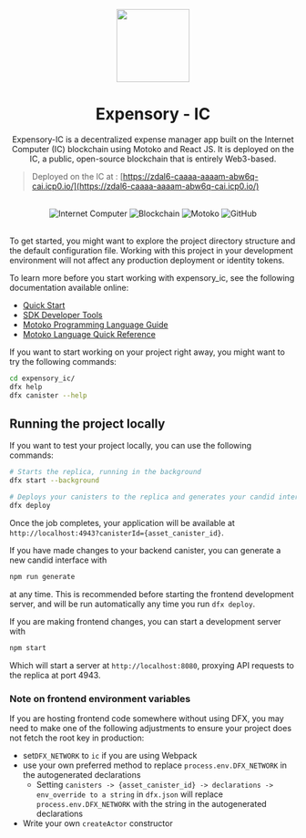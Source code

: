 <p align="center">
  <img src="src/expensory_ic_frontend/assets/logo.png" align="center" width="128" height="128" />
<p>

<h1 align="center">Expensory - IC</h1>

<p align="center">
Expensory-IC is a decentralized expense manager app built on the Internet Computer (IC) blockchain using Motoko and React JS. It is deployed on the IC, a public, open-source blockchain that is entirely Web3-based.
</p>

> Deployed on the IC at :  [https://zdal6-caaaa-aaaam-abw6q-cai.icp0.io/](https://zdal6-caaaa-aaaam-abw6q-cai.icp0.io/)

<br>
<div align="center">

  <img alt="Internet Computer" src="https://img.shields.io/badge/Internet_COmputer-2c2880?style=for-the-badge&logo=internetcomputer&logoColor=purple">
  <img alt="Blockchain" src="https://img.shields.io/badge/Blockchain-370b63?style=for-the-badge&logo=bitcoin&logoColor=yellow">
  <img alt="Motoko" src="https://img.shields.io/badge/Motoko-a9a7cf?style=for-the-badge&logo=ethereum&logoColor=white">
    <img alt="GitHub" src="https://img.shields.io/github/license/deveshp007/DormDynamo?style=for-the-badge">
  </a>
</div>

<br>

To get started, you might want to explore the project directory structure and the default configuration file. Working with this project in your development environment will not affect any production deployment or identity tokens.

To learn more before you start working with expensory_ic, see the following documentation available online:

- [Quick Start](https://internetcomputer.org/docs/current/developer-docs/setup/deploy-locally)
- [SDK Developer Tools](https://internetcomputer.org/docs/current/developer-docs/setup/install)
- [Motoko Programming Language Guide](https://internetcomputer.org/docs/current/motoko/main/motoko)
- [Motoko Language Quick Reference](https://internetcomputer.org/docs/current/motoko/main/language-manual)

If you want to start working on your project right away, you might want to try the following commands:

```bash
cd expensory_ic/
dfx help
dfx canister --help
```

## Running the project locally

If you want to test your project locally, you can use the following commands:

```bash
# Starts the replica, running in the background
dfx start --background

# Deploys your canisters to the replica and generates your candid interface
dfx deploy
```

Once the job completes, your application will be available at `http://localhost:4943?canisterId={asset_canister_id}`.

If you have made changes to your backend canister, you can generate a new candid interface with

```bash
npm run generate
```

at any time. This is recommended before starting the frontend development server, and will be run automatically any time you run `dfx deploy`.

If you are making frontend changes, you can start a development server with

```bash
npm start
```

Which will start a server at `http://localhost:8080`, proxying API requests to the replica at port 4943.

### Note on frontend environment variables

If you are hosting frontend code somewhere without using DFX, you may need to make one of the following adjustments to ensure your project does not fetch the root key in production:

- set`DFX_NETWORK` to `ic` if you are using Webpack
- use your own preferred method to replace `process.env.DFX_NETWORK` in the autogenerated declarations
  - Setting `canisters -> {asset_canister_id} -> declarations -> env_override to a string` in `dfx.json` will replace `process.env.DFX_NETWORK` with the string in the autogenerated declarations
- Write your own `createActor` constructor
